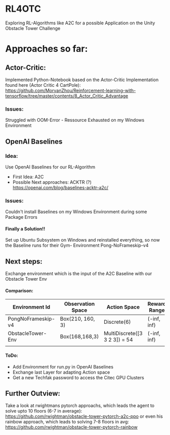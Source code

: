 # RL4OTC
Exploring RL-Algorithms like A2C for a possible Application on the Unity Obstacle Tower Challenge 


# Approaches so far: 

## Actor-Critic: 
Implemented Python-Notebook based on the Actor-Critic Implementation found here (Actor Critic 4 CartPole): https://github.com/MorvanZhou/Reinforcement-learning-with-tensorflow/tree/master/contents/8_Actor_Critic_Advantage 
### Issues: 
Struggled with OOM-Error - Ressource Exhausted on my Windows Environment 

## OpenAI Baselines 
### Idea: 
Use OpenAI Baselines for our RL-Algorithm
* First Idea: A2C 
* Possible Next approaches: ACKTR (?) 
https://openai.com/blog/baselines-acktr-a2c/

### Issues:
Couldn't install Baselines on my Windows Environment during some Package Errors 
#### Finally a Solution!! 
Set up Ubuntu Subsystem on Windows and reinstalled everything, so now the Baseline runs for their Gym-
Environment Pong-NoFrameskip-v4 

## Next steps: 
Exchange environment which is the input of the A2C Baseline with our Obstacle Tower Env 

#### Comparison: 
	
|  Environment Id    | Observation Space | Action Space                  | Reward Range | tStepL | Trials | rThresh |
|--------------------|-------------------|-------------------------------|--------------|--------|--------|---------|
| PongNoFrameskip-v4 | Box(210, 160, 3)  | Discrete(6)                   | (-inf, inf)  | 400000 | 100    | None    |
| ObstacleTower-Env  | Box(168,168,3)    | MultiDiscrete([3 3 2 3]) = 54 | (-inf, inf)  | 1000   |        |         |
|                    |                   |                               |              |        |        |         |

#### ToDo: 
* Add Environment for run.py in OpenAI Baselines 
* Exchange last Layer for adapting Action space 
* Get a new Techfak password to access the Citec GPU Clusters


## Further Outview: 
Take a look at rwightmans pytorch approachs, which leads the agent to solve upto 10 floors (6-7 in average): https://github.com/rwightman/obstacle-tower-pytorch-a2c-ppo 
or even his rainbow approach, which leads to solving 7-8 floors in avg:
https://github.com/rwightman/obstacle-tower-pytorch-rainbow
